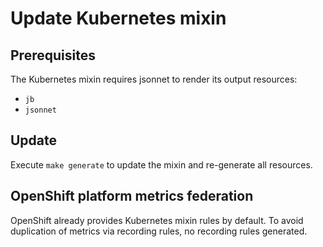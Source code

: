 # Update Kubernetes mixin

## Prerequisites

The Kubernetes mixin requires jsonnet to render its output resources:

- `jb`
- `jsonnet`

## Update

Execute `make generate` to update the mixin and re-generate all resources.

## OpenShift platform metrics federation

OpenShift already provides Kubernetes mixin rules by default. To avoid duplication of metrics via recording rules,
no recording rules generated.
